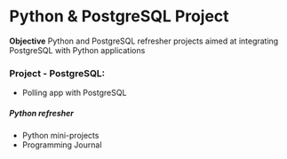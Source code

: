 # Python & PostgreSQL Project

<!-- **Objective**
Python and PostgreSQL refresher projects aimed at integrating PostgreSQL with Python applications -->

<!-- ### Project 1: 
- Programming journal with SQLite database

### Project 2:
- Two movie watch-list apps with PostgreSQL and SQLite -->

**Objective**
Python and PostgreSQL refresher projects aimed at integrating PostgreSQL with Python applications

### Project - PostgreSQL: 
- Polling app with PostgreSQL

##### Python refresher
- Python mini-projects
- Programming Journal
